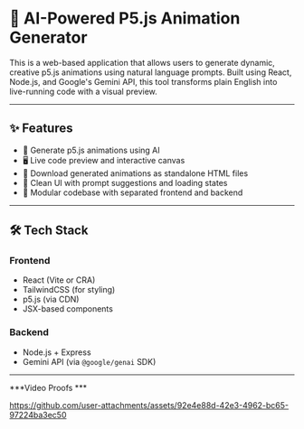 
# 🎨 AI-Powered P5.js Animation Generator

This is a web-based application that allows users to generate dynamic, creative p5.js animations using natural language prompts. Built using React, Node.js, and Google's Gemini API, this tool transforms plain English into live-running code with a visual preview.

---

## ✨ Features

- 🧠 Generate p5.js animations using AI 
- 🖥️ Live code preview and interactive canvas
- 💾 Download generated animations as standalone HTML files
- 🔄 Clean UI with prompt suggestions and loading states
- 🧩 Modular codebase with separated frontend and backend

---

## 🛠️ Tech Stack

### Frontend
- React (Vite or CRA)
- TailwindCSS (for styling)
- p5.js (via CDN)
- JSX-based components

### Backend
- Node.js + Express
- Gemini API (via `@google/genai` SDK)

---
***Video Proofs ***

https://github.com/user-attachments/assets/92e4e88d-42e3-4962-bc65-97224ba3ec50


